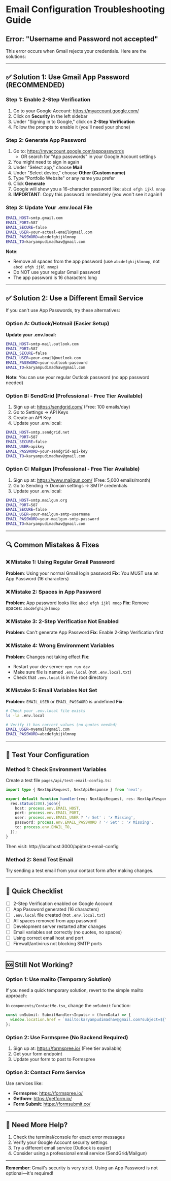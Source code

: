 # Email Configuration Troubleshooting Guide

## Error: "Username and Password not accepted"

This error occurs when Gmail rejects your credentials. Here are the solutions:

---

## ✅ Solution 1: Use Gmail App Password (RECOMMENDED)

### Step 1: Enable 2-Step Verification
1. Go to your Google Account: https://myaccount.google.com/
2. Click on **Security** in the left sidebar
3. Under "Signing in to Google," click on **2-Step Verification**
4. Follow the prompts to enable it (you'll need your phone)

### Step 2: Generate App Password
1. Go to: https://myaccount.google.com/apppasswords
   - OR search for "App passwords" in your Google Account settings
2. You might need to sign in again
3. Under "Select app," choose **Mail**
4. Under "Select device," choose **Other (Custom name)**
5. Type "Portfolio Website" or any name you prefer
6. Click **Generate**
7. Google will show you a 16-character password like: `abcd efgh ijkl mnop`
8. **IMPORTANT**: Copy this password immediately (you won't see it again!)

### Step 3: Update Your .env.local File
```bash
EMAIL_HOST=smtp.gmail.com
EMAIL_PORT=587
EMAIL_SECURE=false
EMAIL_USER=your-actual-email@gmail.com
EMAIL_PASSWORD=abcdefghijklmnop
EMAIL_TO=karyampudimadhav@gmail.com
```

**Note**: 
- Remove all spaces from the app password (use `abcdefghijklmnop`, not `abcd efgh ijkl mnop`)
- Do NOT use your regular Gmail password
- The app password is 16 characters long

---

## ✅ Solution 2: Use a Different Email Service

If you can't use App Passwords, try these alternatives:

### Option A: Outlook/Hotmail (Easier Setup)

**Update your .env.local:**
```bash
EMAIL_HOST=smtp-mail.outlook.com
EMAIL_PORT=587
EMAIL_SECURE=false
EMAIL_USER=your-email@outlook.com
EMAIL_PASSWORD=your-outlook-password
EMAIL_TO=karyampudimadhav@gmail.com
```

**Note**: You can use your regular Outlook password (no app password needed)

### Option B: SendGrid (Professional - Free Tier Available)

1. Sign up at: https://sendgrid.com/ (Free: 100 emails/day)
2. Go to Settings → API Keys
3. Create an API Key
4. Update your .env.local:

```bash
EMAIL_HOST=smtp.sendgrid.net
EMAIL_PORT=587
EMAIL_SECURE=false
EMAIL_USER=apikey
EMAIL_PASSWORD=your-sendgrid-api-key
EMAIL_TO=karyampudimadhav@gmail.com
```

### Option C: Mailgun (Professional - Free Tier Available)

1. Sign up at: https://www.mailgun.com/ (Free: 5,000 emails/month)
2. Go to Sending → Domain settings → SMTP credentials
3. Update your .env.local:

```bash
EMAIL_HOST=smtp.mailgun.org
EMAIL_PORT=587
EMAIL_SECURE=false
EMAIL_USER=your-mailgun-smtp-username
EMAIL_PASSWORD=your-mailgun-smtp-password
EMAIL_TO=karyampudimadhav@gmail.com
```

---

## 🔍 Common Mistakes & Fixes

### ❌ Mistake 1: Using Regular Gmail Password
**Problem**: Using your normal Gmail login password
**Fix**: You MUST use an App Password (16 characters)

### ❌ Mistake 2: Spaces in App Password
**Problem**: App password looks like `abcd efgh ijkl mnop`
**Fix**: Remove spaces: `abcdefghijklmnop`

### ❌ Mistake 3: 2-Step Verification Not Enabled
**Problem**: Can't generate App Password
**Fix**: Enable 2-Step Verification first

### ❌ Mistake 4: Wrong Environment Variables
**Problem**: Changes not taking effect
**Fix**: 
- Restart your dev server: `npm run dev`
- Make sure file is named `.env.local` (not `.env.local.txt`)
- Check that `.env.local` is in the root directory

### ❌ Mistake 5: Email Variables Not Set
**Problem**: `EMAIL_USER` or `EMAIL_PASSWORD` is undefined
**Fix**: 
```bash
# Check your .env.local file exists
ls -la .env.local

# Verify it has correct values (no quotes needed)
EMAIL_USER=myemail@gmail.com
EMAIL_PASSWORD=abcdefghijklmnop
```

---

## 🧪 Test Your Configuration

### Method 1: Check Environment Variables
Create a test file `pages/api/test-email-config.ts`:

```typescript
import type { NextApiRequest, NextApiResponse } from 'next';

export default function handler(req: NextApiRequest, res: NextApiResponse) {
  res.status(200).json({
    host: process.env.EMAIL_HOST,
    port: process.env.EMAIL_PORT,
    user: process.env.EMAIL_USER ? '✓ Set' : '✗ Missing',
    password: process.env.EMAIL_PASSWORD ? '✓ Set' : '✗ Missing',
    to: process.env.EMAIL_TO,
  });
}
```

Then visit: http://localhost:3000/api/test-email-config

### Method 2: Send Test Email
Try sending a test email from your contact form after making changes.

---

## 📝 Quick Checklist

- [ ] 2-Step Verification enabled on Google Account
- [ ] App Password generated (16 characters)
- [ ] `.env.local` file created (not `.env.local.txt`)
- [ ] All spaces removed from app password
- [ ] Development server restarted after changes
- [ ] Email variables set correctly (no quotes, no spaces)
- [ ] Using correct email host and port
- [ ] Firewall/antivirus not blocking SMTP ports

---

## 🆘 Still Not Working?

### Option 1: Use mailto (Temporary Solution)
If you need a quick temporary solution, revert to the simple mailto approach:

In `components/ContactMe.tsx`, change the `onSubmit` function:
```typescript
const onSubmit: SubmitHandler<Inputs> = (formData) => {
  window.location.href = `mailto:karyampudimadhav@gmail.com?subject=${formData.subject}&body=Hi, my name is ${formData.name}. ${formData.message}`;
};
```

### Option 2: Use Formspree (No Backend Required)
1. Sign up at: https://formspree.io/ (Free tier available)
2. Get your form endpoint
3. Update your form to post to Formspree

### Option 3: Contact Form Service
Use services like:
- **Formspree**: https://formspree.io/
- **Getform**: https://getform.io/
- **Form Submit**: https://formsubmit.co/

---

## 📧 Need More Help?

1. Check the terminal/console for exact error messages
2. Verify your Google Account security settings
3. Try a different email service (Outlook is easier)
4. Consider using a professional email service (SendGrid/Mailgun)

---

**Remember**: Gmail's security is very strict. Using an App Password is not optional—it's required!
